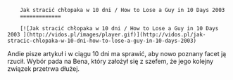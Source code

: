 
        Jak stracić chłopaka w 10 dni / How to Lose a Guy in 10 Days 2003 
        =============
        
        [![Jak stracić chłopaka w 10 dni / How to Lose a Guy in 10 Days 2003 ](http://vidos.pl/images/player.gif)](http://vidos.pl/jak-stracic-chlopaka-w-10-dni-how-to-lose-a-guy-in-10-days-2003)
        
        
 Andie pisze artykuł i w ciągu 10 dni ma sprawić, aby nowo poznany facet ją rzucił. Wybór pada na Bena, który założył się z szefem, że jego kolejny związek przetrwa dłużej.
    
